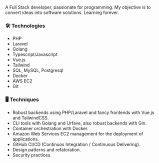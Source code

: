 A Full Stack developer, passionate for programming. My objective is to convert ideas into software solutions. Learning forever.

### 🛠️ Technologies

- PHP
- Laravel
- Golang
- Typescript/Javascript
- Vue.js
- Tailwind
- SQL, MySQL, Postgresql
- Docker
- AWS EC2
- Git
  
### 🖥️ Techniques

- Robust backends using PHP/Laravel and fancy frontends with Vue.js and TailwindCSS.
- CLI tools with Golang and Urfave, also robust backends with Gin.
- Container orchestration with Docker.
- Amazon Web Services EC2 management for the deployment of applications. 
- GitHub CI/CD (Continuos Integration / Continuous Delivering).
- Design patterns and refatoration.
- Security practices.
